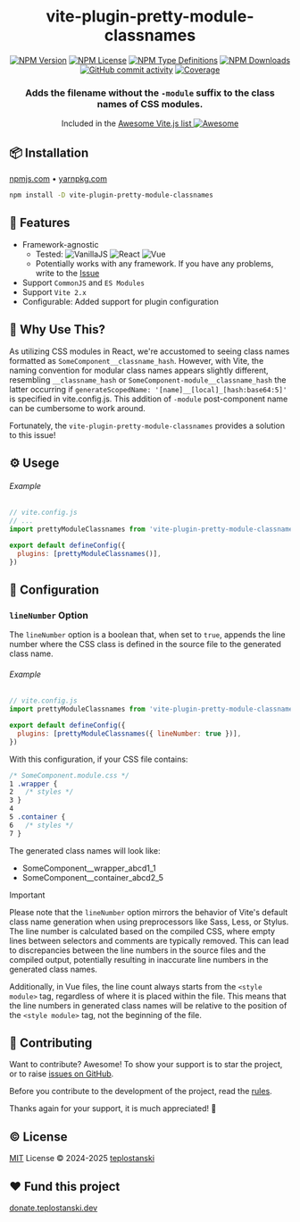 <div align='center'>
<h1>vite-plugin-pretty-module-classnames</h1>

[<img alt="NPM Version" src="https://img.shields.io/npm/v/vite-plugin-pretty-module-classnames?style=flat-square&color=07912E&labelColor=1f2033">](https://npmjs.com/package/vite-plugin-pretty-module-classnames)
[<img alt="NPM License" src="https://img.shields.io/npm/l/vite-plugin-pretty-module-classnames?style=flat-square&color=D3748F&labelColor=1f2033">](https://npmjs.com/package/vite-plugin-pretty-module-classnames)
[<img alt="NPM Type Definitions" src="https://img.shields.io/npm/types/vite-plugin-pretty-module-classnames?style=flat-square&labelColor=1f2033">](https://npmjs.com/package/vite-plugin-pretty-module-classnames)
[<img alt="NPM Downloads" src="https://img.shields.io/npm/dw/vite-plugin-pretty-module-classnames?style=flat-square&color=7F78D1&labelColor=1f2033">](https://npmjs.com/package/vite-plugin-pretty-module-classnames)
[<img alt="GitHub commit activity" src="https://img.shields.io/github/commit-activity/m/teplostanski/vite-plugin-pretty-module-classnames?style=flat-square&labelColor=1f2033">](https://github.com/teplostanski/vite-plugin-pretty-module-classnames)
[<img alt="Coverage" src="https://codecov.io/gh/teplostanski/vite-plugin-pretty-module-classnames/graph/badge.svg?token=CQY9WXG41L">](https://codecov.io/gh/teplostanski/vite-plugin-pretty-module-classnames)

</a>

<h3>Adds the filename without the <code>-module</code> suffix to the class names of CSS modules.</h3>

<p>
Included in the <a href='https://github.com/vitejs/awesome-vite'>Awesome Vite.js list <img src='https://cdn.rawgit.com/sindresorhus/awesome/d7305f38d29fed78fa85652e3a63e154dd8e8829/media/badge.svg' alt='Awesome'></a>
</p>
</div>

## 📦 Installation

[npmjs.com](https://npmjs.com/package/vite-plugin-pretty-module-classnames) • [yarnpkg.com](https://yarnpkg.com/package?q=vite-plugin-pretty-module-classnames&name=vite-plugin-pretty-module-classnames)

```bash
npm install -D vite-plugin-pretty-module-classnames
```

## 🦾 Features

- Framework-agnostic
  - Tested: ![VanillaJS](https://img.shields.io/badge/VanillaJS-%231f2033.svg?style=for-the-badge&logo=javascript&logoColor=%23F7DF1E) ![React](https://img.shields.io/badge/react-%231f2033.svg?style=for-the-badge&logo=react&logoColor=%2361DAFB) ![Vue](https://img.shields.io/badge/vue-%231f2033.svg?style=for-the-badge&logo=vuedotjs&logoColor=%234FC08D) <!--![Astro](https://img.shields.io/badge/Astro-%231f2033.svg?style=for-the-badge&logo=astro&logoColor=%23BC52EE)-->
  - Potentially works with any framework. If you have any problems, write to the [Issue](https://github.com/teplostanski/vite-plugin-pretty-module-classnames/issues)
- Support `CommonJS` and `ES Modules`
- Support `Vite 2.x`
- Configurable: Added support for plugin configuration

## 🤔 Why Use This?

As utilizing CSS modules in React, we're accustomed to seeing class names formatted as `SomeComponent__classname_hash`. However, with Vite, the naming convention for modular class names appears slightly different, resembling `__classname_hash` or `SomeComponent-module__classname_hash` the latter occurring if `generateScopedName: '[name]__[local]_[hash:base64:5]'` is specified in vite.config.js. This addition of `-module` post-component name can be cumbersome to work around.

Fortunately, the `vite-plugin-pretty-module-classnames` provides a solution to this issue!

## ⚙️ Usege

###### Example

```js
// vite.config.js
// ...
import prettyModuleClassnames from 'vite-plugin-pretty-module-classnames'

export default defineConfig({
  plugins: [prettyModuleClassnames()],
})
```

## 🔧 Configuration

### `lineNumber` Option

The `lineNumber` option is a boolean that, when set to `true`, appends the line number where the CSS class is defined in the source file to the generated class name.

###### Example

```js
// vite.config.js
import prettyModuleClassnames from 'vite-plugin-pretty-module-classnames'

export default defineConfig({
  plugins: [prettyModuleClassnames({ lineNumber: true })],
})
```

With this configuration, if your CSS file contains:

```css
/* SomeComponent.module.css */
1 .wrapper {
2   /* styles */
3 }
4
5 .container {
6   /* styles */
7 }
```

The generated class names will look like:

- SomeComponent\_\_wrapper_abcd1_1
- SomeComponent\_\_container_abcd2_5

> [!IMPORTANT]
> Please note that the `lineNumber` option mirrors the behavior of Vite's default class name generation when using preprocessors like Sass, Less, or Stylus. The line number is calculated based on the compiled CSS, where empty lines between selectors and comments are typically removed. This can lead to discrepancies between the line numbers in the source files and the compiled output, potentially resulting in inaccurate line numbers in the generated class names.
>
> Additionally, in Vue files, the line count always starts from the `<style module>` tag, regardless of where it is placed within the file. This means that the line numbers in generated class names will be relative to the position of the `<style module>` tag, not the beginning of the file.

## 🤝 Contributing

Want to contribute? Awesome! To show your support is to star the project, or to raise [issues on GitHub](https://github.com/teplostanski/vite-plugin-pretty-module-classnames/issues).

Before you contribute to the development of the project, read the [rules](https://github.com/teplostanski/vite-plugin-pretty-module-classnames/blob/main/CONTRIBUTING.md).

Thanks again for your support, it is much appreciated! 🙏

<h2> © License</h2>
<a href="https://github.com/teplostanski/vite-plugin-pretty-module-classnames/blob/main/LICENSE">MIT</a> License © 2024-2025 <a href="https://github.com/teplostanski">teplostanski</a>

<h2> ❤ Fund this project</h2>
<a href="https://donate.teplostanski.dev" target="_blank">donate.teplostanski.dev</a>
